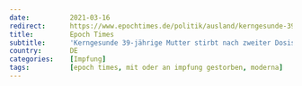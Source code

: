```yaml
---
date:          2021-03-16
redirect:      https://www.epochtimes.de/politik/ausland/kerngesunde-39-jaehrige-mutter-stirbt-nach-zweiter-dosis-des-moderna-impfstoffs-a3470544.html
title:         Epoch Times
subtitle:      'Kerngesunde 39-jährige Mutter stirbt nach zweiter Dosis des Moderna-Impfstoffs'
country:       DE
categories:    [Impfung]
tags:          [epoch times, mit oder an impfung gestorben, moderna]
---
```

